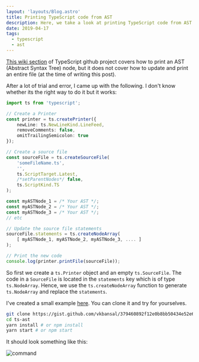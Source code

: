 ```yaml
---
layout: 'layouts/Blog.astro'
title: Printing TypeScript code from AST
description: Here, we take a look at printing TypeScript code from AST and saving it.
date: 2019-04-17
tags:
  - typescript
  - ast
---
```


[This wiki section](https://github.com/Microsoft/TypeScript/wiki/Using-the-Compiler-API#creating-and-printing-a-typescript-ast) of TypeScript github project covers how to print an AST (Abstract Syntax Tree) node, but it does not cover how to update and print an entire file (at the time of writing this post).

After a lot of trial and error, I came up with the following. I don't know whether its the right way to do it but it works:

```ts
import ts from 'typescript';

// Create a Printer
const printer = ts.createPrinter({
    newLine: ts.NewLineKind.LineFeed,
    removeComments: false,
    omitTrailingSemicolon: true
});

// Create a source file
const sourceFile = ts.createSourceFile(
    'someFileName.ts',
    '',
    ts.ScriptTarget.Latest,
    /*setParentNodes*/ false,
    ts.ScriptKind.TS
);

const myASTNode_1 = /* Your AST */;
const myASTNode_2 = /* Your AST */;
const myASTNode_3 = /* Your AST */;
// etc

// Update the source file statements
sourceFile.statements = ts.createNodeArray(
    [ myASTNode_1, myASTNode_2, myASTNode_3, .... ]
);

// Print the new code
console.log(printer.printFile(sourceFile));
```

So first we create a `ts.Printer` object and an empty `ts.SourceFile`. The code in a `SourceFile` is located in the `statements` key which is of type `ts.NodeArray`. Hence, we use the `ts.createNodeArray` function to generate `ts.NodeArray` and replace the `statements`.

I've created a small example [here](https://gist.github.com/vkbansal/379460892f12e0b8bb50434e52e6368f). You can clone it and try for yourselves.

```bash
git clone https://gist.github.com/vkbansal/379460892f12e0b8bb50434e52e6368f ts-ast
cd ts-ast
yarn install # or npm install
yarn start # or npm start
```

It should look something like this:

![command](/blog/img/print-ts-ast.gif)
